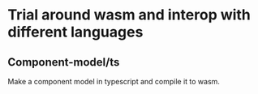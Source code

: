 # Trial around wasm and interop with different languages

## Component-model/ts

Make a component model in typescript and compile it to wasm. 
